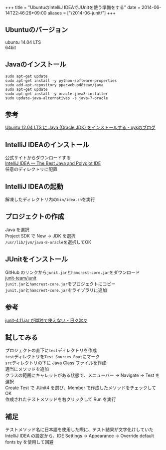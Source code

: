+++
title = "UbuntuのIntelliJ IDEAでJUnitを使う準備をする"
date = 2014-06-14T22:46:26+09:00
aliases = ["/2014-06-junit/"]
+++

## Ubuntuのバージョン
ubuntu 14.04 LTS  
64bit

## Javaのインストール
```
sudo apt-get update
sudo apt-get install -y python-software-properties
sudo add-apt-repository ppa:webupd8team/java
sudo apt-get update
sudo apt-get install -y oracle-java8-installer
sudo update-java-alternatives -s java-7-oracle
```
## 参考  
[Ubuntu 12.04 LTS に Java (Oracle JDK) をインストールする - xykのブログ](http://xyk.hatenablog.com/entry/2013/10/15/175623)

## IntelliJ IDEAのインストール
公式サイトからダウンロードする  
[IntelliJ IDEA — The Best Java and Polyglot IDE](http://www.jetbrains.com/idea/)  
任意のディレクトリに配置

## IntelliJ IDEAの起動
解凍したディレクトリ内の`bin/idea.sh`を実行

## プロジェクトの作成
Java を選択  
Project SDK で New -> JDK を選択  
`/usr/lib/jvm/java-8-oracle`を選択してOK

## JUnitをインストール
GitHub のリンクから`junit.jar`と`hamcrest-core.jar`をダウンロード  
[junit-team/junit](https://github.com/junit-team/junit)  
`junit.jar`と`hamcrest-core.jar`をプロジェクトにコピー  
`junit.jar`と`hamcrest-core.jar`をライブラリに追加  
## 参考  
[junit-4.11.jar が単独で使えない - 日々常々](http://d.hatena.ne.jp/irof/20130110/p1)

## 試してみる
プロジェクトの直下に`test`ディレクトリを作成  
`test`ディレクトリを`Test Sources Root`にマーク  
`src`ディレクトリの下に Java Class ファイルを作成  
適当にメソッドを追加  
クラスの範囲にキャレットがある状態で、メニューバー -> Navigate -> Test を選択  
Create Test で JUnit4 を選び、Member で作成したメソッドをチェックして OK  
作成されたテストメソッドを右クリックして Run を実行

## 補足
テストメソッド名に日本語を使用した際に、テスト結果が文字化けしていた  
IntelliJ IDEA の設定から、IDE Settings -> Appearance -> Override default fonts by を使用して回避
